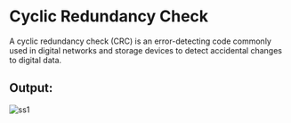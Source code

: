 # Cyclic Redundancy Check

A cyclic redundancy check (CRC) is an error-detecting code commonly used in digital networks and storage devices to detect accidental changes to digital data.

## Output:

![ss1](https://user-images.githubusercontent.com/105979237/194068037-9406857b-e0e0-4b5e-bf22-0dab0f20c997.jpg)
